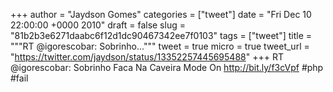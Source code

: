 
+++
author = "Jaydson Gomes"
categories = ["tweet"]
date = "Fri Dec 10 22:00:00 +0000 2010"
draft = false
slug = "81b2b3e6271daabc6f12d1dc90467342ee7f0103"
tags = ["tweet"]
title = """RT @igorescobar: Sobrinho..."""
tweet = true
micro = true
tweet_url = "https://twitter.com/jaydson/status/13352257445695488"
+++
RT @igorescobar: Sobrinho Faca Na Caveira Mode  On http://bit.ly/f3cVpf #php #fail
